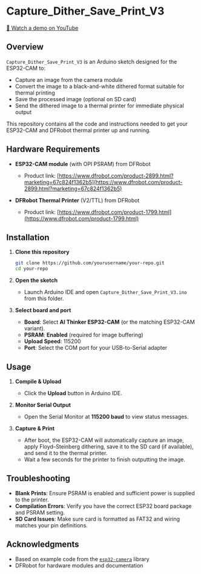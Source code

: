# Capture\_Dither\_Save\_Print\_V3

[🎥 Watch a demo on YouTube](https://www.youtube.com/watch?v=)

## Overview

`Capture_Dither_Save_Print_V3` is an Arduino sketch designed for the ESP32-CAM to:

* Capture an image from the camera module
* Convert the image to a black-and-white dithered format suitable for thermal printing
* Save the processed image (optional on SD card)
* Send the dithered image to a thermal printer for immediate physical output

This repository contains all the code and instructions needed to get your ESP32-CAM and DFRobot thermal printer up and running.

## Hardware Requirements

* **ESP32-CAM module** (with OPI PSRAM) from DFRobot

  * Product link: [https://www.dfrobot.com/product-2899.html?marketing=67c824f1362b5](https://www.dfrobot.com/product-2899.html?marketing=67c824f1362b5)
* **DFRobot Thermal Printer** (V2/TTL) from DFRobot

  * Product link: [https://www.dfrobot.com/product-1799.html](https://www.dfrobot.com/product-1799.html)


## Installation

1. **Clone this repository**

   ```bash
   git clone https://github.com/yourusername/your-repo.git
   cd your-repo
   ```
2. **Open the sketch**

   * Launch Arduino IDE and open `Capture_Dither_Save_Print_V3.ino` from this folder.
3. **Select board and port**

   * **Board**: Select **AI Thinker ESP32-CAM** (or the matching ESP32-CAM variant).
   * **PSRAM**: **Enabled** (required for image buffering)
   * **Upload Speed**: 115200
   * **Port**: Select the COM port for your USB-to-Serial adapter

## Usage

1. **Compile & Upload**

   * Click the **Upload** button in Arduino IDE.
2. **Monitor Serial Output**

   * Open the Serial Monitor at **115200 baud** to view status messages.
3. **Capture & Print**

   * After boot, the ESP32-CAM will automatically capture an image, apply Floyd–Steinberg dithering, save it to the SD card (if available), and send it to the thermal printer.
   * Wait a few seconds for the printer to finish outputting the image.

## Troubleshooting

* **Blank Prints**: Ensure PSRAM is enabled and sufficient power is supplied to the printer.
* **Compilation Errors**: Verify you have the correct ESP32 board package and PSRAM setting.
* **SD Card Issues**: Make sure card is formatted as FAT32 and wiring matches your pin definitions.

## Acknowledgments

* Based on example code from the [`esp32-camera`](https://github.com/espressif/esp32-camera) library
* DFRobot for hardware modules and documentation
